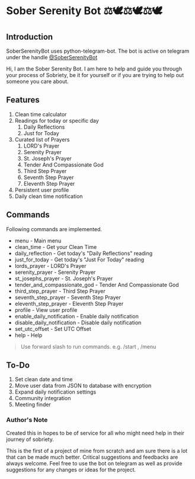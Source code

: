 # Sober Serenity Bot ⚖️🕊⚖️🕊⚖️🕊️
## Introduction
SoberSerenityBot uses python-telegram-bot. The bot is active on telegram under the handle [@SoberSerenityBot](https://t.me/SoberSerenityBot)  
  
Hi, I am the Sober Serenity Bot. I am here to help and guide you through your process of Sobriety, be it for yourself or if you are trying to help out someone you care about.   
  
## Features  
1. Clean time calculator  
2. Readings for today or specific day  
   1. Daily Reflections  
   2. Just for Today  
3. Curated list of Prayers  
   1. LORD's Prayer  
   2. Serenity Prayer  
   3. St. Joseph's Prayer  
   4. Tender And Compassionate God  
   5. Third Step Prayer  
   6. Seventh Step Prayer  
   7. Eleventh Step Prayer  
4. Persistent user profile  
5. Daily clean time notification  
  
  
## Commands  
Following commands are implemented.  
  
- menu - Main menu  
- clean_time - Get your Clean Time  
- daily_reflection - Get today's "Daily Reflections" reading  
- just_for_today - Get today's "Just For Today" reading  
- lords_prayer - LORD's Prayer  
- serenity_prayer - Serenity Prayer  
- st_josephs_prayer - St. Joseph's Prayer  
- tender_and_compassionate_god - Tender And Compassionate God  
- third_step_prayer - Third Step Prayer  
- seventh_step_prayer - Seventh Step Prayer  
- eleventh_step_prayer - Eleventh Step Prayer  
- profile - View user profile  
- enable_daily_notification - Enable daily notification  
- disable_daily_notification - Disable daily notification  
- set_utc_offset - Set UTC Offset  
- help - Help    
> Use forward slash to run commands. e.g. /start , /menu  
  
## To-Do  
1. Set clean date and time  
2. Move user data from JSON to database with encryption  
3. Expand daily notification settings  
4. Community integration  
5. Meeting finder  
  
  
### Author's Note  
Created this in hopes to be of service for all who might need help in their journey of sobriety.   
  
This is the first of a project of mine from scratch and am sure there is a lot that can be made much better. Critical suggestions and feedbacks are always welcome. Feel free to use the bot on telegram as well as provide suggestions for any changes or ideas for the project.